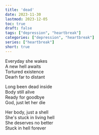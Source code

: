 ```yaml
---
title: 'dead'
date: 2023-11-30
lastmod: 2023-12-05
toc: true
draft: false
tags: ["depression", "heartbreak"]
categories: ["depression", "heartbreak"]
series: ["heartbreak"]
short: true
---
```


Everyday she wakes  
A new hell awaits  
Tortured existence  
Dearh far to distant  

Long been dead inside  
Body still alive  
Ready for goodbye  
God, just let her die  

Her body, just a shell  
She's stuck in living hell  
She deserves no better  
Stuck in hell forever  